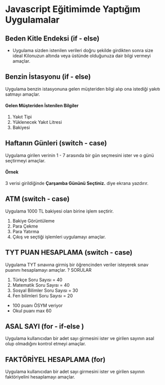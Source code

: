 # Javascript Eğitimimde Yaptığım Uygulamalar

## Beden Kitle Endeksi (if - else)

- Uygulama sizden istenilen verileri doğru şekilde girdikten sonra size ideal Kilonuzun altında veya üstünde olduğunuza dair bilgi vermeyi amaçlar.

## Benzin İstasyonu (if - else)

Uygulama benzin istasyonuna gelen müşteriden bilgi alıp ona istediği yakıtı satmayı amaçlar.

#### Gelen Müşteriden İstenilen Bilgiler

1.  Yakıt Tipi
2.  Yüklenecek Yakıt Litresi
3.  Bakiyesi

## Haftanın Günleri (switch - case)

Uygulama girilen verinin 1 - 7 arasında bir gün seçmesini ister ve o günü seçtirmeyi amaçlar.

#### Örnek

3 verisi girildiğinde **Çarşamba Gününü Seçtiniz.** diye ekrana yazdırır.

## ATM (switch - case)

Uygulama 1000 TL bakiyesi olan birine işlem seçtirir.

1.  Bakiye Görüntüleme
2.  Para Çekme
3.  Para Yatırma
4.  Çıkış
    ve seçtiği işlemleri uygulamayı amaçlar.

## TYT PUAN HESAPLAMA (switch - case)

Uygulama TYT sınavına girmiş bir öğrencinden veriler isteyerek sınav puanını hesaplamayı amaçlar.
? SORULAR

1.  Türkçe Soru Sayısı = 40
2.  Matematik Soru Sayısı = 40
3.  Sosyal Bilimler Soru Sayısı = 30
4.  Fen bilimleri Soru Sayısı = 20

- 100 puanı ÖSYM veriyor
- Okul puanı max 60

## ASAL SAYI (for - if-else )

Uygulama kullanıcıdan bir adet sayı girmesini ister ve girilen sayının asal olup olmadığını kontrol etmeyi amaçlar.

## FAKTÖRİYEL HESAPLAMA (for)

Uygulama kullanıcıdan bir adet sayı girmesini ister ve girilen sayının faktöriyelini hesaplamayı amaçlar.
